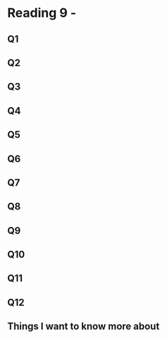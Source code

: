 # Reading 9 - 

## Q1

## Q2

## Q3

## Q4

## Q5

## Q6

## Q7

## Q8

## Q9

## Q10

## Q11

## Q12

## Things I want to know more about